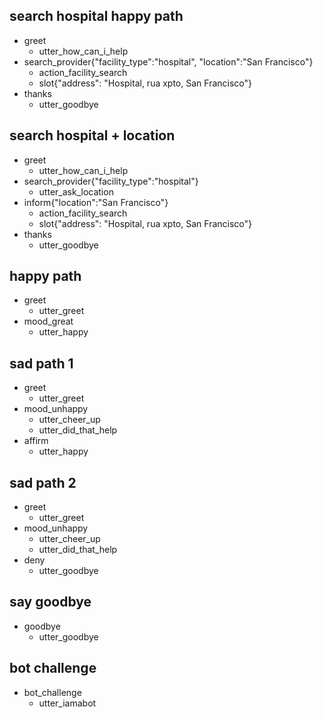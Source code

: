 ## search hospital happy path
* greet
  - utter_how_can_i_help
* search_provider{"facility_type":"hospital", "location":"San Francisco"}
  - action_facility_search
  - slot{"address": "Hospital, rua xpto, San Francisco"}
* thanks
  - utter_goodbye

## search hospital + location
* greet
  - utter_how_can_i_help
* search_provider{"facility_type":"hospital"}
  - utter_ask_location
* inform{"location":"San Francisco"}
  - action_facility_search
  - slot{"address": "Hospital, rua xpto, San Francisco"}
* thanks
  - utter_goodbye



## happy path
* greet
  - utter_greet
* mood_great
  - utter_happy

## sad path 1
* greet
  - utter_greet
* mood_unhappy
  - utter_cheer_up
  - utter_did_that_help
* affirm
  - utter_happy

## sad path 2
* greet
  - utter_greet
* mood_unhappy
  - utter_cheer_up
  - utter_did_that_help
* deny
  - utter_goodbye

## say goodbye
* goodbye
  - utter_goodbye

## bot challenge
* bot_challenge
  - utter_iamabot
